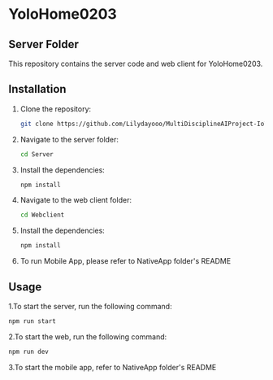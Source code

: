 # YoloHome0203

## Server Folder

This repository contains the server code and web client for YoloHome0203.

## Installation

1. Clone the repository:

   ```bash
   git clone https://github.com/Lilydayooo/MultiDisciplineAIProject-IoT
   ```

2. Navigate to the server folder:

   ```bash
   cd Server
   ```

3. Install the dependencies:

   ```bash
   npm install
   ```

4. Navigate to the web client folder:

   ```bash
   cd Webclient
   ```

5. Install the dependencies:

   ```bash
   npm install
   ```

6. To run Mobile App, please refer to NativeApp folder's README

## Usage

1.To start the server, run the following command:

```bash
npm run start
```

2.To start the web, run the following command:

```bash
npm run dev
```

3.To start the mobile app, refer to NativeApp folder's README